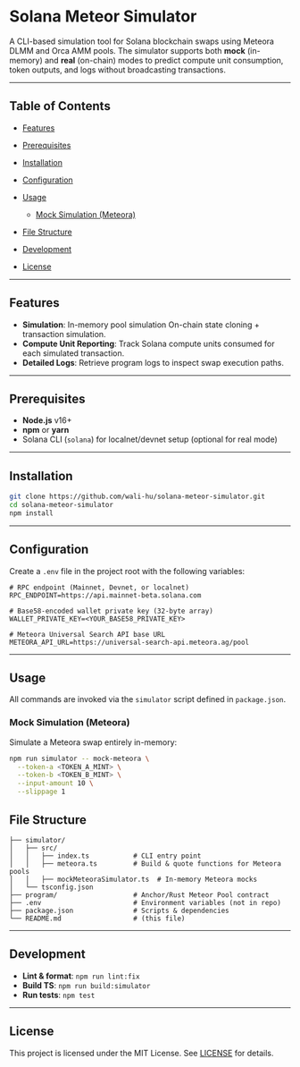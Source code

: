 # Solana Meteor Simulator

A CLI-based simulation tool for Solana blockchain swaps using Meteora DLMM and Orca AMM pools. The simulator supports both **mock** (in-memory) and **real** (on-chain) modes to predict compute unit consumption, token outputs, and logs without broadcasting transactions.

---

## Table of Contents

* [Features](#features)
* [Prerequisites](#prerequisites)
* [Installation](#installation)
* [Configuration](#configuration)
* [Usage](#usage)

  * [Mock Simulation (Meteora)](#mock-simulation-meteora)
* [File Structure](#file-structure)
* [Development](#development)
* [License](#license)

---

## Features

* **Simulation**: In-memory pool simulation On-chain state cloning + transaction simulation.
* **Compute Unit Reporting**: Track Solana compute units consumed for each simulated transaction.
* **Detailed Logs**: Retrieve program logs to inspect swap execution paths.

---

## Prerequisites

* **Node.js** v16+
* **npm** or **yarn**
* Solana CLI (`solana`) for localnet/devnet setup (optional for real mode)

---

## Installation

```bash
git clone https://github.com/wali-hu/solana-meteor-simulator.git
cd solana-meteor-simulator
npm install
```

---

## Configuration

Create a `.env` file in the project root with the following variables:

```dotenv
# RPC endpoint (Mainnet, Devnet, or localnet)
RPC_ENDPOINT=https://api.mainnet-beta.solana.com

# Base58-encoded wallet private key (32-byte array)
WALLET_PRIVATE_KEY=<YOUR_BASE58_PRIVATE_KEY>

# Meteora Universal Search API base URL
METEORA_API_URL=https://universal-search-api.meteora.ag/pool
```

---

## Usage

All commands are invoked via the `simulator` script defined in `package.json`.

### Mock Simulation (Meteora)

Simulate a Meteora swap entirely in-memory:

```bash
npm run simulator -- mock-meteora \
  --token-a <TOKEN_A_MINT> \
  --token-b <TOKEN_B_MINT> \
  --input-amount 10 \
  --slippage 1
```

## File Structure

```
├── simulator/
│   ├── src/
│   │   ├── index.ts           # CLI entry point
│   │   ├── meteora.ts         # Build & quote functions for Meteora pools
│   │   ├── mockMeteoraSimulator.ts  # In-memory Meteora mocks
│   └── tsconfig.json
├── program/                   # Anchor/Rust Meteor Pool contract
├── .env                       # Environment variables (not in repo)
├── package.json               # Scripts & dependencies
└── README.md                  # (this file)
```

---

## Development

* **Lint & format**: `npm run lint:fix`
* **Build TS**: `npm run build:simulator`
* **Run tests**: `npm test`

---

## License

This project is licensed under the MIT License. See [LICENSE](LICENSE) for details.
